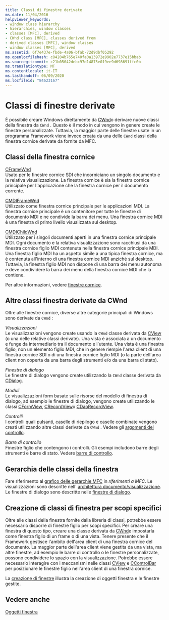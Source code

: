 ```yaml
---
title: Classi di finestre derivate
ms.date: 11/04/2016
helpviewer_keywords:
- window class hierarchy
- hierarchies, window classes
- classes [MFC], derived
- CWnd class [MFC], classes derived from
- derived classes [MFC], window classes
- window classes [MFC], derived
ms.assetid: 6f7e437e-fbde-4a06-bfab-72d9dbf05292
ms.openlocfilehash: c84284b765e740fa0a13972e9902e7737e15bbab
ms.sourcegitcommit: c21b05042debc97d14875e019ee9d698691ffc0b
ms.translationtype: MT
ms.contentlocale: it-IT
ms.lasthandoff: 06/09/2020
ms.locfileid: "84623167"
---
```

# <a name="derived-window-classes"></a>Classi di finestre derivate

È possibile creare Windows direttamente da [CWnd](reference/cwnd-class.md)o derivare nuove classi della finestra da `CWnd` . Questo è il modo in cui vengono in genere create le finestre personalizzate. Tuttavia, la maggior parte delle finestre usate in un programma Framework viene invece creata da una delle `CWnd` classi della finestra cornice derivate da fornite da MFC.

## <a name="frame-window-classes"></a>Classi della finestra cornice

[CFrameWnd](reference/cframewnd-class.md)<br/>
Usato per le finestre cornice SDI che incorniciano un singolo documento e la relativa visualizzazione. La finestra cornice è sia la finestra cornice principale per l'applicazione che la finestra cornice per il documento corrente.

[CMDIFrameWnd](reference/cmdiframewnd-class.md)<br/>
Utilizzato come finestra cornice principale per le applicazioni MDI. La finestra cornice principale è un contenitore per tutte le finestre di documento MDI e ne condivide la barra dei menu. Una finestra cornice MDI è una finestra di primo livello visualizzata sul desktop.

[CMDIChildWnd](reference/cmdichildwnd-class.md)<br/>
Utilizzato per i singoli documenti aperti in una finestra cornice principale MDI. Ogni documento e la relativa visualizzazione sono racchiusi da una finestra cornice figlio MDI contenuta nella finestra cornice principale MDI. Una finestra figlio MDI ha un aspetto simile a una tipica finestra cornice, ma è contenuta all'interno di una finestra cornice MDI anziché sul desktop. Tuttavia, la finestra figlio MDI non dispone di una barra dei menu autonoma e deve condividere la barra dei menu della finestra cornice MDI che la contiene.

Per altre informazioni, vedere [finestre cornice](frame-windows.md).

## <a name="other-window-classes-derived-from-cwnd"></a>Altre classi finestra derivate da CWnd

Oltre alle finestre cornice, diverse altre categorie principali di Windows sono derivate da `CWnd` :

*Visualizzazioni*<br/>
Le visualizzazioni vengono create usando la `CWnd` classe derivata da [CView](reference/cview-class.md) (o una delle relative classi derivate). Una vista è associata a un documento e funge da intermediario tra il documento e l'utente. Una vista è una finestra figlio, non un elemento figlio MDI, che in genere riempie l'area client di una finestra cornice SDI o di una finestra cornice figlio MDI (o la parte dell'area client non coperta da una barra degli strumenti e/o da una barra di stato).

*Finestre di dialogo*<br/>
Le finestre di dialogo vengono create utilizzando la `CWnd` classe derivata da [CDialog](reference/cdialog-class.md).

*Moduli*<br/>
Le visualizzazioni form basate sulle risorse del modello di finestra di dialogo, ad esempio le finestre di dialogo, vengono create utilizzando le classi [CFormView](reference/cformview-class.md), [CRecordView](reference/crecordview-class.md)o [CDaoRecordView](reference/cdaorecordview-class.md).

*Controlli*<br/>
I controlli quali pulsanti, caselle di riepilogo e caselle combinate vengono creati utilizzando altre classi derivate da `CWnd` . Vedere gli [argomenti del controllo](controls-mfc.md).

*Barre di controllo*<br/>
Finestre figlio che contengono i controlli. Gli esempi includono barre degli strumenti e barre di stato. Vedere [barre di controllo](control-bars.md).

## <a name="window-class-hierarchy"></a>Gerarchia delle classi della finestra

Fare riferimento al [grafico delle gerarchie MFC](hierarchy-chart.md) in *riferimenti a MFC*. Le visualizzazioni sono descritte nell' [architettura documento/visualizzazione](document-view-architecture.md). Le finestre di dialogo sono descritte nelle [finestre di dialogo](dialog-boxes.md).

## <a name="creating-your-own-special-purpose-window-classes"></a>Creazione di classi di finestra per scopi specifici

Oltre alle classi della finestra fornite dalla libreria di classi, potrebbe essere necessario disporre di finestre figlio per scopi specifici. Per creare una finestra di questo tipo, creare una classe derivata da [CWnd](reference/cwnd-class.md)e impostarla come finestra figlio di un frame o di una vista. Tenere presente che il Framework gestisce l'ambito dell'area client di una finestra cornice del documento. La maggior parte dell'area client viene gestita da una vista, ma altre finestre, ad esempio le barre di controllo o le finestre personalizzate, possono condividere lo spazio con la visualizzazione. Potrebbe essere necessario interagire con i meccanismi nelle classi [CView](reference/cview-class.md) e [CControlBar](reference/ccontrolbar-class.md) per posizionare le finestre figlio nell'area client di una finestra cornice.

La [creazione di finestre](creating-windows.md) illustra la creazione di oggetti finestra e le finestre gestite.

## <a name="see-also"></a>Vedere anche

[Oggetti finestra](window-objects.md)
